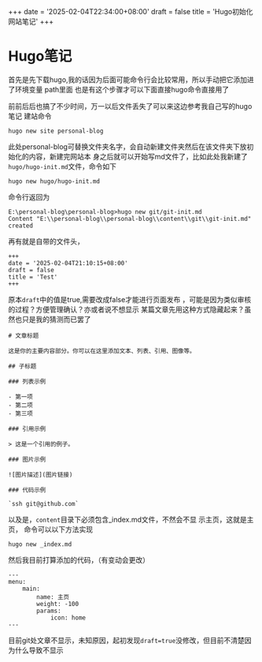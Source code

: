 +++
date = '2025-02-04T22:34:00+08:00'
draft = false
title = 'Hugo初始化网站笔记'
+++

# Hugo笔记

首先是先下载hugo,我的话因为后面可能命令行会比较常用，所以手动把它添加进了环境变量 path里面
也是有这个步骤才可以下面直接hugo命令直接用了

前前后后也搞了不少时间，万一以后文件丢失了可以来这边参考我自己写的hugo笔记
建站命令

`hugo new site personal-blog`

此处personal-blog可替换文件夹名字，会自动新建文件夹然后在该文件夹下放初始化的内容，新建完网站本
身之后就可以开始写md文件了，比如此处我新建了`hugo/hugo-init.md`文件，命令如下

`hugo new hugo/hugo-init.md`

命令行返回为

```
E:\personal-blog\personal-blog>hugo new git/git-init.md
Content "E:\\personal-blog\\personal-blog\\content\\git\\git-init.md" created
```

再有就是自带的文件头，
```
+++
date = '2025-02-04T21:10:15+08:00'
draft = false
title = 'Test'
+++
```
原本`draft`中的值是true,需要改成false才能进行页面发布
，可能是因为类似审核的过程？方便管理确认？亦或者说不想显示
某篇文章先用这种方式隐藏起来？虽然也只是我的猜测而已罢了
```
# 文章标题

这是你的主要内容部分。你可以在这里添加文本、列表、引用、图像等。

## 子标题

### 列表示例

- 第一项
- 第二项
- 第三项

### 引用示例

> 这是一个引用的例子。

### 图片示例

![图片描述](图片链接)

### 代码示例

`ssh git@github.com`
```
以及是，`content`目录下必须包含_index.md文件，不然会不显
示主页，这就是主页， 命令可以以下方法实现

`hugo new _index.md`

然后我目前打算添加的代码，（有变动会更改）
```
---
menu:
    main:
        name: 主页
        weight: -100
        params:
            icon: home
---
```
目前git处文章不显示，未知原因，起初发现`draft=true`没修改，但目前不清楚因为什么导致不显示